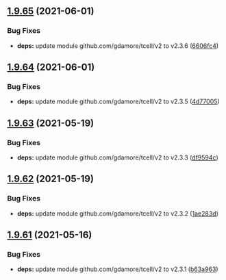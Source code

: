 ## [1.9.65](https://github.com/dds/aoc2020/compare/v1.9.64...v1.9.65) (2021-06-01)


### Bug Fixes

* **deps:** update module github.com/gdamore/tcell/v2 to v2.3.6 ([6606fc4](https://github.com/dds/aoc2020/commit/6606fc4f673e54591ff02455b5a1bce04365830b))



## [1.9.64](https://github.com/dds/aoc2020/compare/v1.9.63...v1.9.64) (2021-06-01)


### Bug Fixes

* **deps:** update module github.com/gdamore/tcell/v2 to v2.3.5 ([4d77005](https://github.com/dds/aoc2020/commit/4d770054b0eaba85b03d17c9021b906f2d3f5d9d))



## [1.9.63](https://github.com/dds/aoc2020/compare/v1.9.62...v1.9.63) (2021-05-19)


### Bug Fixes

* **deps:** update module github.com/gdamore/tcell/v2 to v2.3.3 ([df9594c](https://github.com/dds/aoc2020/commit/df9594c8437a3ffb64c2cd9d31634700f7229891))



## [1.9.62](https://github.com/dds/aoc2020/compare/v1.9.61...v1.9.62) (2021-05-19)


### Bug Fixes

* **deps:** update module github.com/gdamore/tcell/v2 to v2.3.2 ([1ae283d](https://github.com/dds/aoc2020/commit/1ae283d11365d2fd0a187e47403c981cd44cc264))



## [1.9.61](https://github.com/dds/aoc2020/compare/v1.9.60...v1.9.61) (2021-05-16)


### Bug Fixes

* **deps:** update module github.com/gdamore/tcell/v2 to v2.3.1 ([b63a963](https://github.com/dds/aoc2020/commit/b63a963596f77bd5040e6c1ec47ef3deac3fbb94))



